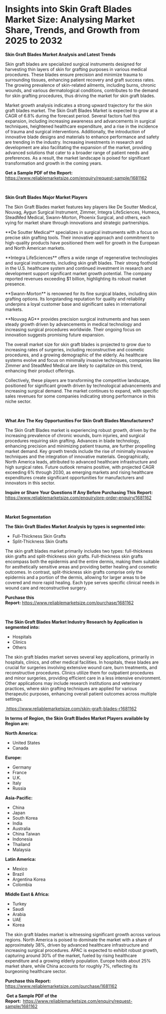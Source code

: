 <p><h1>Insights into Skin Graft Blades Market Size: Analysing Market Share, Trends, and Growth from 2025 to 2032</h1></p><p><strong>Skin Graft Blades Market Analysis and Latest Trends</strong></p>
<p><p>Skin graft blades are specialized surgical instruments designed for harvesting thin layers of skin for grafting purposes in various medical procedures. These blades ensure precision and minimize trauma to surrounding tissues, enhancing patient recovery and graft success rates. The growing prevalence of skin-related ailments, including burns, chronic wounds, and various dermatological conditions, contributes to the demand for skin grafting procedures, thus driving the market for skin graft blades.</p><p>Market growth analysis indicates a strong upward trajectory for the skin graft blades market. The Skin Graft Blades Market is expected to grow at a CAGR of 6.8% during the forecast period. Several factors fuel this expansion, including increasing awareness and advancements in surgical techniques, heightened healthcare expenditure, and a rise in the incidence of trauma and surgical interventions. Additionally, the introduction of innovative blade designs and materials to enhance performance and safety are trending in the industry. Increasing investments in research and development are also facilitating the expansion of the market, providing advanced solutions that cater to a broader range of patient needs and preferences. As a result, the market landscape is poised for significant transformation and growth in the coming years.</p></p>
<p><strong>Get a Sample PDF of the Report:&nbsp;</strong> <a href="https://www.reliablemarketsize.com/enquiry/request-sample/1681162?utm_campaign=3024&utm_medium=2&utm_source=Github&utm_content=ia&utm_term=19042025&utm_id=skin-graft-blades">https://www.reliablemarketsize.com/enquiry/request-sample/1681162</a></p>
<p>&nbsp;</p>
<p><strong>Skin Graft Blades Major Market Players</strong></p>
<p><p>The Skin Graft Blades market features key players like De Soutter Medical, Nouvag, Aygun Surgical Instrument, Zimmer, Integra LifeSciences, Humeca, SteadMed Medical, Swann-Morton, Phoenix Surgical, and others, each vying for market share through innovations and strategic partnerships.</p><p>**De Soutter Medical** specializes in surgical instruments with a focus on precise skin grafting tools. Their innovative approach and commitment to high-quality products have positioned them well for growth in the European and North American markets.</p><p>**Integra LifeSciences** offers a wide range of regenerative technologies and surgical instruments, including skin graft blades. Their strong foothold in the U.S. healthcare system and continued investment in research and development support significant market growth potential. The company reported revenues exceeding $1 billion, highlighting its robust market presence.</p><p>**Swann-Morton** is renowned for its fine surgical blades, including skin grafting options. Its longstanding reputation for quality and reliability underpins a loyal customer base and significant sales in international markets.</p><p>**Nouvag AG** provides precision surgical instruments and has seen steady growth driven by advancements in medical technology and increasing surgical procedures worldwide. Their ongoing focus on innovation suggests promising future expansion.</p><p>The overall market size for skin graft blades is projected to grow due to increasing rates of surgeries, including reconstructive and cosmetic procedures, and a growing demographic of the elderly. As healthcare systems evolve and focus on minimally invasive techniques, companies like Zimmer and SteadMed Medical are likely to capitalize on this trend, enhancing their product offerings.</p><p>Collectively, these players are transforming the competitive landscape, positioned for significant growth driven by technological advancements and increasing surgical demand. The market continues to expand, with specific sales revenues for some companies indicating strong performance in this niche sector.</p></p>
<p>&nbsp;</p>
<p><strong>What Are The Key Opportunities For Skin Graft Blades Manufacturers?</strong></p>
<p><p>The Skin Graft Blades market is experiencing robust growth, driven by the increasing prevalence of chronic wounds, burn injuries, and surgical procedures requiring skin grafting. Advances in blade technology, enhancing precision and minimizing patient trauma, are further propelling market demand. Key growth trends include the rise of minimally invasive techniques and the integration of innovative materials. Geographically, North America leads, attributed to advanced healthcare infrastructure and high surgical rates. Future outlook remains positive, with projected CAGR exceeding 6% through 2030, as emerging markets and rising healthcare expenditures create significant opportunities for manufacturers and innovators in this sector.</p></p>
<p><strong>Inquire or Share Your Questions If Any Before Purchasing This Report:</strong> <a href="https://www.reliablemarketsize.com/enquiry/pre-order-enquiry/1681162?utm_campaign=3024&utm_medium=2&utm_source=Github&utm_content=ia&utm_term=19042025&utm_id=skin-graft-blades">https://www.reliablemarketsize.com/enquiry/pre-order-enquiry/1681162</a></p>
<p>&nbsp;</p>
<p><strong>Market Segmentation</strong></p>
<p><strong>The Skin Graft Blades Market Analysis by types is segmented into:</strong></p>
<p><ul><li>Full-Thickness Skin Grafts</li><li>Split-Thickness Skin Grafts</li></ul></p>
<p><p>The skin graft blades market primarily includes two types: full-thickness skin grafts and split-thickness skin grafts. Full-thickness skin grafts encompass both the epidermis and the entire dermis, making them suitable for aesthetically sensitive areas and providing better healing and cosmetic outcomes. In contrast, split-thickness skin grafts comprise only the epidermis and a portion of the dermis, allowing for larger areas to be covered and more rapid healing. Each type serves specific clinical needs in wound care and reconstructive surgery.</p></p>
<p><strong>Purchase this Report:&nbsp;</strong><a href="https://www.reliablemarketsize.com/purchase/1681162?utm_campaign=3024&utm_medium=2&utm_source=Github&utm_content=ia&utm_term=19042025&utm_id=skin-graft-blades">https://www.reliablemarketsize.com/purchase/1681162</a></p>
<p>&nbsp;</p>
<p><strong>The Skin Graft Blades Market Industry Research by Application is segmented into:</strong></p>
<p><ul><li>Hospitals</li><li>Clinics</li><li>Others</li></ul></p>
<p><p>The skin graft blades market serves several key applications, primarily in hospitals, clinics, and other medical facilities. In hospitals, these blades are crucial for surgeries involving extensive wound care, burn treatments, and reconstructive procedures. Clinics utilize them for outpatient procedures and minor surgeries, providing efficient care in a less intensive environment. Other applications may include research institutions and veterinary practices, where skin grafting techniques are applied for various therapeutic purposes, enhancing overall patient outcomes across multiple settings.</p></p>
<p><a href="https://www.reliablemarketsize.com/skin-graft-blades-r1681162?utm_campaign=3024&utm_medium=2&utm_source=Github&utm_content=ia&utm_term=19042025&utm_id=skin-graft-blades">&nbsp;https://www.reliablemarketsize.com/skin-graft-blades-r1681162</a></p>
<p><strong>In terms of Region, the Skin Graft Blades Market Players available by Region are:</strong></p>
<p>
    <p> <strong> North America: </strong>
        <ul>
            <li>United States</li>
            <li>Canada</li>
        </ul>
        </p> 
    <p> <strong> Europe: </strong>
        <ul>
            <li>Germany</li>
            <li>France</li>
            <li>U.K.</li>
            <li>Italy</li>
            <li>Russia</li>
        </ul>
        </p> 
    <p> <strong> Asia-Pacific: </strong>
        <ul>
            <li>China</li>
            <li>Japan</li>
            <li>South Korea</li>
            <li>India</li>
            <li>Australia</li>
            <li>China Taiwan</li>
            <li>Indonesia</li>
            <li>Thailand</li>
            <li>Malaysia</li>
        </ul>
        </p> 
    <p> <strong> Latin America: </strong>
        <ul>
            <li>Mexico</li>
            <li>Brazil</li>
            <li>Argentina Korea</li>
            <li>Colombia</li>
        </ul>
        </p> 
    <p> <strong> Middle East & Africa: </strong>
        <ul>
            <li>Turkey</li>
            <li>Saudi</li>
            <li>Arabia</li>
            <li>UAE</li>
            <li>Korea</li>
        </ul>
    </p>
    </p>
<p><p>The skin graft blades market is witnessing significant growth across various regions. North America is poised to dominate the market with a share of approximately 38%, driven by advanced healthcare infrastructure and increasing surgical procedures. APAC is expected to exhibit robust growth, capturing around 30% of the market, fueled by rising healthcare expenditure and a growing elderly population. Europe holds about 25% market share, while China accounts for roughly 7%, reflecting its burgeoning healthcare sector.</p></p>
<p><strong>Purchase this Report: </strong><a href="https://www.reliablemarketsize.com/purchase/1681162?utm_campaign=3024&utm_medium=2&utm_source=Github&utm_content=ia&utm_term=19042025&utm_id=skin-graft-blades">https://www.reliablemarketsize.com/purchase/1681162</a></p>
<p>&nbsp;<strong>Get a Sample PDF of the Report:&nbsp;&nbsp;</strong><a href="https://www.reliablemarketsize.com/enquiry/request-sample/1681162?utm_campaign=3024&utm_medium=2&utm_source=Github&utm_content=ia&utm_term=19042025&utm_id=skin-graft-blades">https://www.reliablemarketsize.com/enquiry/request-sample/1681162</a></p>
<p><strong></strong></p>
<p><p></p><p></p><p></p></p>